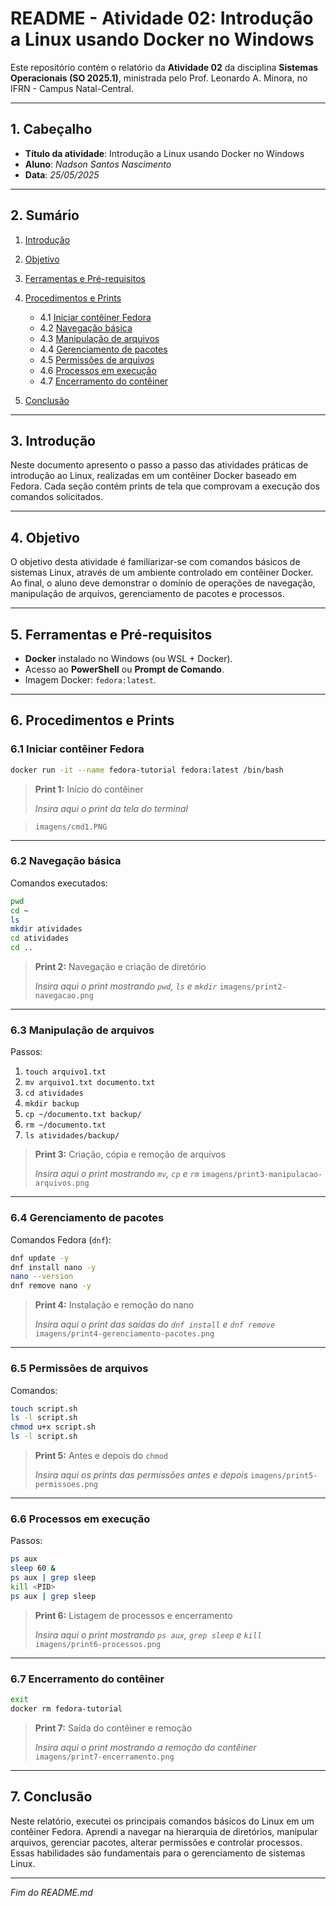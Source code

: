 # README - Atividade 02: Introdução a Linux usando Docker no Windows

Este repositório contém o relatório da **Atividade 02** da disciplina **Sistemas Operacionais (SO 2025.1)**, ministrada pelo Prof. Leonardo A. Minora, no IFRN - Campus Natal-Central.

---

## 1. Cabeçalho

* **Título da atividade**: Introdução a Linux usando Docker no Windows
* **Aluno**: *Nadson Santos Nascimento*
* **Data**: *25/05/2025*

---

## 2. Sumário

1. [Introdução](#introducao)
2. [Objetivo](#objetivo)
3. [Ferramentas e Pré-requisitos](#ferramentas-e-prerequisitos)
4. [Procedimentos e Prints](#procedimentos-e-prints)

   * 4.1 [Iniciar contêiner Fedora](#iniciar-conteiner-fedora)
   * 4.2 [Navegação básica](#navegacao-basica)
   * 4.3 [Manipulação de arquivos](#manipulacao-de-arquivos)
   * 4.4 [Gerenciamento de pacotes](#gerenciamento-de-pacotes)
   * 4.5 [Permissões de arquivos](#permissoes-de-arquivos)
   * 4.6 [Processos em execução](#processos-em-execucao)
   * 4.7 [Encerramento do contêiner](#encerramento-do-conteiner)
5. [Conclusão](#conclusao)

---

## 3. Introdução

Neste documento apresento o passo a passo das atividades práticas de introdução ao Linux, realizadas em um contêiner Docker baseado em Fedora. Cada seção contém prints de tela que comprovam a execução dos comandos solicitados.

---

## 4. Objetivo

O objetivo desta atividade é familiarizar-se com comandos básicos de sistemas Linux, através de um ambiente controlado em contêiner Docker. Ao final, o aluno deve demonstrar o domínio de operações de navegação, manipulação de arquivos, gerenciamento de pacotes e processos.

---

## 5. Ferramentas e Pré-requisitos

* **Docker** instalado no Windows (ou WSL + Docker).
* Acesso ao **PowerShell** ou **Prompt de Comando**.
* Imagem Docker: `fedora:latest`.

---

## 6. Procedimentos e Prints

### 6.1 Iniciar contêiner Fedora

```bash
docker run -it --name fedora-tutorial fedora:latest /bin/bash
```

> **Print 1:** Início do contêiner
>
> *Insira aqui o print da tela do terminal*

> `imagens/cmd1.PNG`


---

### 6.2 Navegação básica

Comandos executados:

```bash
pwd
cd ~
ls
mkdir atividades
cd atividades
cd ..
```

> **Print 2:** Navegação e criação de diretório
>
> *Insira aqui o print  mostrando `pwd`, `ls` e `mkdir`*
> `imagens/print2-navegacao.png`

---

### 6.3 Manipulação de arquivos

Passos:

1. `touch arquivo1.txt`
2. `mv arquivo1.txt documento.txt`
3. `cd atividades`
4. `mkdir backup`
5. `cp ~/documento.txt backup/`
6. `rm ~/documento.txt`
7. `ls atividades/backup/`

> **Print 3:** Criação, cópia e remoção de arquivos
>
> *Insira aqui o print mostrando `mv`, `cp` e `rm`*
> `imagens/print3-manipulacao-arquivos.png`

---

### 6.4 Gerenciamento de pacotes

Comandos Fedora (`dnf`):

```bash
dnf update -y
dnf install nano -y
nano --version
dnf remove nano -y
```

> **Print 4:** Instalação e remoção do nano
>
> *Insira aqui o print das saídas do `dnf install` e `dnf remove`*
> `imagens/print4-gerenciamento-pacotes.png`

---

### 6.5 Permissões de arquivos

Comandos:

```bash
touch script.sh
ls -l script.sh
chmod u+x script.sh
ls -l script.sh
```

> **Print 5:** Antes e depois do `chmod`
>
> *Insira aqui os prints das permissões antes e depois*
> `imagens/print5-permissoes.png`

---

### 6.6 Processos em execução

Passos:

```bash
ps aux
sleep 60 &
ps aux | grep sleep
kill <PID>
ps aux | grep sleep
```

> **Print 6:** Listagem de processos e encerramento
>
> *Insira aqui o print mostrando `ps aux`, `grep sleep` e `kill`*
> `imagens/print6-processos.png`

---

### 6.7 Encerramento do contêiner

```bash
exit
docker rm fedora-tutorial
```

> **Print 7:** Saída do contêiner e remoção
>
> *Insira aqui o print mostrando a remoção do contêiner*
> `imagens/print7-encerramento.png`

---

## 7. Conclusão

Neste relatório, executei os principais comandos básicos do Linux em um contêiner Fedora. Aprendi a navegar na hierarquia de diretórios, manipular arquivos, gerenciar pacotes, alterar permissões e controlar processos. Essas habilidades são fundamentais para o gerenciamento de sistemas Linux.

---

*Fim do README.md*
